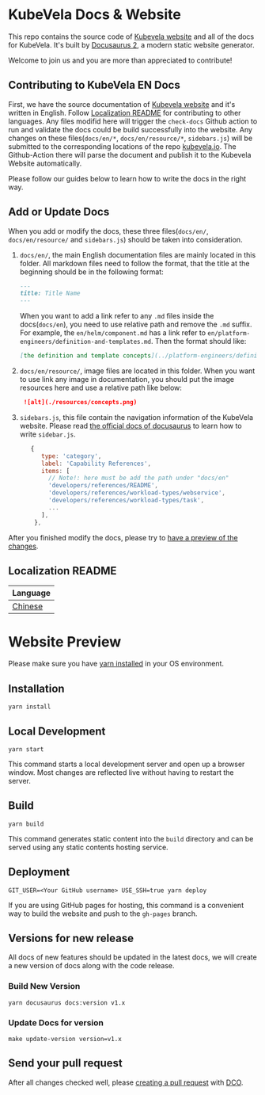 # KubeVela Docs & Website

This repo contains the source code of [Kubevela website](http://kubevela.io/) and all of the docs for KubeVela.
It's built by [Docusaurus 2](https://v2.docusaurus.io/), a modern static website generator.

Welcome to join us and you are more than appreciated to contribute!

## Contributing to KubeVela EN Docs

First, we have the source documentation of [Kubevela website](http://kubevela.io/) and it's written in English. Follow [Localization README](https://github.com/kubevela/kubevela.io#localization-readme) for contributing to other languages.
Any files modifid here will trigger the `check-docs` Github action to run and validate the docs could be build successfully into the website.
Any changes on these files(`docs/en/*`, `docs/en/resource/*`, `sidebars.js`) will be submitted to the corresponding locations of the repo 
[kubevela.io](https://github.com/kubevela/kubevela.io). The Github-Action there will parse the document and publish it to the Kubevela Website automatically.

Please follow our guides below to learn how to write the docs in the right way.

## Add or Update Docs

When you add or modify the docs, these three files(`docs/en/`, `docs/en/resource/` and `sidebars.js`) should be taken into consideration.

1. `docs/en/`, the main English documentation files are mainly located in this folder. All markdown files need to follow the format,
   that the title at the beginning should be in the following format:

    ```markdown
    ---
    title: Title Name
    ---
   
    ```

   When you want to add a link refer to any `.md` files inside the docs(`docs/en`), you need to use relative path and remove the `.md` suffix.
   For example, the `en/helm/component.md` has a link refer to `en/platform-engineers/definition-and-templates.md`. Then the format should like:

    ```markdown
   [the definition and template concepts](../platform-engineers/definition-and-templates)
    ```

2. `docs/en/resource/`, image files are located in this folder. When you want to use link any image in documentation, 
   you should put the image resources here and use a relative path like below:

   ```markdown
    ![alt](./resources/concepts.png)
   ```

3. `sidebars.js`, this file contain the navigation information of the KubeVela website.
   Please read [the official docs of docusaurus](https://docusaurus.io/docs/sidebar) to learn how to write `sidebar.js`.

   ```js
      {
         type: 'category',
         label: 'Capability References',
         items: [
           // Note!: here must be add the path under "docs/en" 
           'developers/references/README',
           'developers/references/workload-types/webservice',
           'developers/references/workload-types/task',
           ...
         ],
       },
   ```

After you finished modify the docs, please try to [have a preview of the changes](#Website-Preview).


## Localization README

| Language                |
| ----------------------- |
| [Chinese](README-zh.md) |


# Website Preview

Please make sure you have [yarn installed](https://www.geeksforgeeks.org/how-to-install-yarn-in-macos-ubuntu-windows/) in your OS environment.

## Installation

```console
yarn install
```

## Local Development

```console
yarn start
```

This command starts a local development server and open up a browser window. Most changes are reflected live without having to restart the server.

## Build

```console
yarn build
```

This command generates static content into the `build` directory and can be served using any static contents hosting service.

## Deployment

```console
GIT_USER=<Your GitHub username> USE_SSH=true yarn deploy
```

If you are using GitHub pages for hosting, this command is a convenient way to build the website and push to the `gh-pages` branch.

## Versions for new release

All docs of new features should be updated in the latest docs, we will create a new version of docs along with the code release.

### Build New Version

```
yarn docusaurus docs:version v1.x
```

### Update Docs for version

```
make update-version version=v1.x
```

## Send your pull request

After all changes checked well, please [creating a pull request](https://help.github.com/en/articles/creating-a-pull-request) with [DCO](https://github.com/apps/dco).